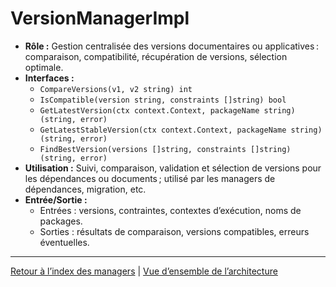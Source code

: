 # VersionManagerImpl

- **Rôle :** Gestion centralisée des versions documentaires ou applicatives : comparaison, compatibilité, récupération de versions, sélection optimale.
- **Interfaces :**
  - `CompareVersions(v1, v2 string) int`
  - `IsCompatible(version string, constraints []string) bool`
  - `GetLatestVersion(ctx context.Context, packageName string) (string, error)`
  - `GetLatestStableVersion(ctx context.Context, packageName string) (string, error)`
  - `FindBestVersion(versions []string, constraints []string) (string, error)`
- **Utilisation :** Suivi, comparaison, validation et sélection de versions pour les dépendances ou documents ; utilisé par les managers de dépendances, migration, etc.
- **Entrée/Sortie :**
  - Entrées : versions, contraintes, contextes d’exécution, noms de packages.
  - Sorties : résultats de comparaison, versions compatibles, erreurs éventuelles.

---

[Retour à l’index des managers](INDEX.md) | [Vue d’ensemble de l’architecture](../ARCHITECTURE/ecosystem-overview.md)
